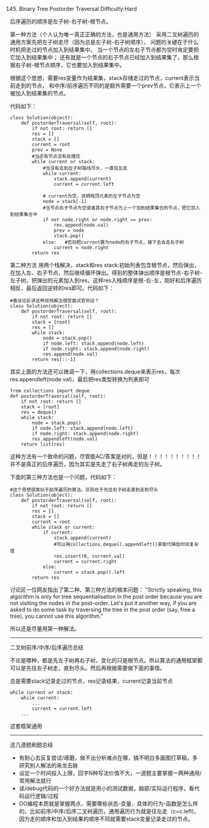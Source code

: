 145. Binary Tree Postorder Traversal
Difficulty:Hard

后序遍历的顺序是左子树-右子树-根节点。

第一种方法（个人认为唯一真正正确的方法，也是通用方法）
采用二叉树遍历的通用方案先把左子树走尽（因为总是左子树-右子树顺序），
问题的关键在于什么时机把走过的节点加入到结果集中。
当一个节点的左右子节点都为空时肯定要把它加入到结果集中；
还有就是一个节点的右子节点已经加入到结果集了，那么根据右子树-根节点顺序，它也要加入到结果集中。

根据这个思想，需要res变量作为结果集，stack存储走过的节点，current表示当前走到的节点，
和中序/前序遍历不同的是额外需要一个prev节点，它表示上一个被加入到结果集的节点。

代码如下：
```
class Solution(object):
    def postorderTraversal(self, root):
        if not root: return []
        res = []
        stack = []
        current = root
        prev = None
        #当还有节点没有处理完
        while current or stack:
            #当没有走到左子树路线尽头，一直往左走
            while current:
                stack.append(current)
                current = current.left

            # current为空，说明栈顶元素的左子节点为空    
            node = stack[-1]
            #当节点右子节点为空或者其右子节点为上一个加到结果集合的节点，把它加入到结果集合中
            if not node.right or node.right == prev:
                res.append(node.val)
                prev = node
                stack.pop()
            else:   #否则把current置为node的右子节点，接下去会走右子树
                current = node.right
        return res
```

第二种方法
用两个栈解决，stack和res
stack:初始列表包含根节点，然后弹出，在加入左、右子节点，然后继续循环弹出。得到的整体弹出顺序是根节点-右子树-左子树。把弹出的元素加入到res，这样res入栈顺序是根-右-左，刚好和后序遍历相反，最后返回逆转的res即可。代码如下：
```
#看谈论区讲这种双栈解法很受面试官欢迎？
class Solution(object):
    def postorderTraversal(self, root):
        if not root: return []
        stack = [root]
        res = []
        while stack:
            node = stack.pop()
            if node.left: stack.append(node.left)
            if node.right: stack.append(node.right)
            res.append(node.val)
        return res[::-1]
```
其实上面的方法还可以微调一下，用collections.deque来表示res，每次res.appendleft(node.val)，最后把res类型转换为列表即可
```
from collections import deque
def postorderTraversal(self, root):
    if not root: return []
    stack = [root]
    res = deque()
    while stack:
        node = stack.pop()
        if node.left: stack.append(node.left)
        if node.right: stack.append(node.right)
        res.appendleft(node.val)
    return list(res)
```

这种方法有一个致命的问题，尽管能AC/答案是对的，但是！！！！！！！！！！
并不是真正的后序遍历，因为其实是先走了右子树再走的左子树。

下面的第三种方法也是一个问题，代码如下：
```
#这个思想很类似于前序遍历的算法。区别在于先往右子树走直到走到尽头
class Solution(object):
    def postorderTraversal(self, root):
        if not root: return []
        res = []
        stack = []
        current = root
        while stack or current:
            if current:
                stack.append(current)
                #可以用collections.deque().appendleft()来取代降低时间复杂度
                res.insert(0, current.val)
                current = current.right
            else:
                current = stack.pop().left
        return res
```
讨论区一位网友指出了第二种、第三种方法的根本问题：
"Strictly speaking, this algorithm is only for tree sequentialisation in the post order because you are not visiting the nodes in the post-order. Let's put it another way, if you are asked to do some task by traversing the tree in the post order (say, free a tree), you cannot use this algorithm."

所以还是尽量用第一种解法。

--------------------------------------------------------------------------------

二叉树前序/中序/后序遍历总结

不论是哪种，都是先左子树再右子树，变化的只是根节点。所以算法的通用框架都可以是先往左子树走，直到尽头。然后再根据需要做下面的事情。

总是需要stack记录走过的节点，res记录结果，current记录当前节点
```
while current or stack:
    while current:
        ...
        current = current.left
    ...
```
这套框架通用

-----------------------------------------------------------------------------------

这几道题刷题总结

* 有耐心去反复尝试/琢磨，做不出分析难点在哪，搞不明白多画图打草稿，多研究别人解法的来龙去脉
* 设定一个时间投入上限，回字N种写法价值不大，一道题主要掌握一两种通用/常用解法就行
* 读/debug代码的一个好方法就是用小的测试数据，脑部/实际运行程序，看代码运行逻辑/过程
* OO编程本质就是掌握两点，需要哪些状态-变量，具体的行为-函数是怎么样的。比如前序/中序/后序二叉树遍历，通用遍历行为就是往左走（c=c.left)，因为走的顺序和加入到结果的顺序不同就需要stack变量记录走过的节点。
